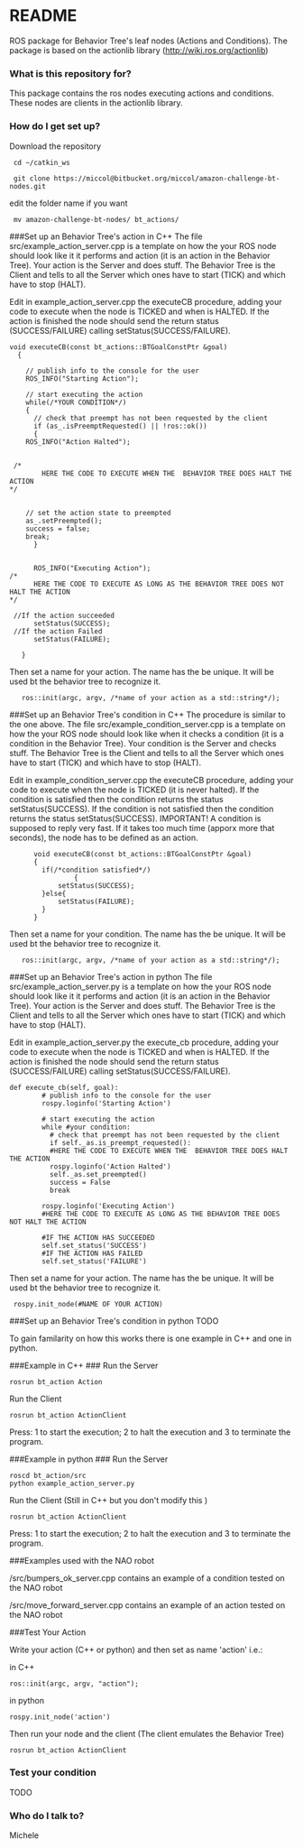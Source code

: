 # README #
ROS package for Behavior Tree's leaf nodes (Actions and Conditions).
The package is based on the actionlib library (http://wiki.ros.org/actionlib) 


### What is this repository for? ###

This package contains the ros nodes executing actions and conditions. These nodes are clients in the actionlib library. 

### How do I get set up? ###

Download the repository 

     cd ~/catkin_ws

     git clone https://miccol@bitbucket.org/miccol/amazon-challenge-bt-nodes.git

edit the folder name if you want


     mv amazon-challenge-bt-nodes/ bt_actions/


###Set up an Behavior Tree's action in C++
The file src/example_action_server.cpp is a template on how the your ROS node should look like it it performs and action (it is an action in the Behavior Tree).
Your action is the Server and does stuff. The Behavior Tree is the Client and tells to all the Server which ones have to start (TICK) and which have to stop (HALT).

Edit in example_action_server.cpp the executeCB procedure, adding your code to execute when the node is TICKED and when is HALTED. If the action is finished the node should send the return status (SUCCESS/FAILURE) calling setStatus(SUCCESS/FAILURE).

    void executeCB(const bt_actions::BTGoalConstPtr &goal)
	  {

	    // publish info to the console for the user
	    ROS_INFO("Starting Action");

	    // start executing the action
	    while(/*YOUR CONDITION*/)
	    {
	      // check that preempt has not been requested by the client
	      if (as_.isPreemptRequested() || !ros::ok())
	      {
		ROS_INFO("Action Halted");


	 /*
		    HERE THE CODE TO EXECUTE WHEN THE  BEHAVIOR TREE DOES HALT THE ACTION
	*/


		// set the action state to preempted
		as_.setPreempted();
		success = false;
		break;
	      }


	      ROS_INFO("Executing Action");
	/*
		  HERE THE CODE TO EXECUTE AS LONG AS THE BEHAVIOR TREE DOES NOT HALT THE ACTION
	*/

	 //If the action succeeded
	      setStatus(SUCCESS);
	 //If the action Failed
	      setStatus(FAILURE);

	   }


Then set a name for your action. The name has the be unique. It will be used bt the behavior tree to recognize it.

       ros::init(argc, argv, /*name of your action as a std::string*/);



###Set up an Behavior Tree's condition in C++
The procedure is similar to the one above.
The file src/example_condition_server.cpp is a template on how the your ROS node should look like when it checks a condition (it is a condition in the Behavior Tree).
Your condition is the Server and checks stuff. The Behavior Tree is the Client and tells to all the Server which ones have to start (TICK) and which have to stop (HALT).

Edit in example_condition_server.cpp the executeCB procedure, adding your code to execute when the node is TICKED (it is never halted). If the condition is satisfied then the condition returns the status setStatus(SUCCESS). If the condition is not satisfied then the condition returns the status setStatus(SUCCESS). 
IMPORTANT! A condition is supposed to reply very fast. If it takes too much time (apporx more that  seconds), the node has to be defined as an action.


		  void executeCB(const bt_actions::BTGoalConstPtr &goal)
		  {
		    if(/*condition satisfied*/)
                    {
		        setStatus(SUCCESS);
		    }else{
		        setStatus(FAILURE);
		    }
		  }

Then set a name for your condition. The name has the be unique. It will be used bt the behavior tree to recognize it.

       ros::init(argc, argv, /*name of your action as a std::string*/);

###Set up an Behavior Tree's action in python
The file src/example_action_server.py is a template on how the your ROS node should look like it it performs and action (it is an action in the Behavior Tree).
Your action is the Server and does stuff. The Behavior Tree is the Client and tells to all the Server which ones have to start (TICK) and which have to stop (HALT).

Edit in example_action_server.py the execute_cb procedure, adding your code to execute when the node is TICKED and when is HALTED. If the action is finished the node should send the return status (SUCCESS/FAILURE) calling setStatus(SUCCESS/FAILURE).





    def execute_cb(self, goal):
		    # publish info to the console for the user
		    rospy.loginfo('Starting Action')
		    
		    # start executing the action
		    while #your condition:
		      # check that preempt has not been requested by the client
		      if self._as.is_preempt_requested():
			  #HERE THE CODE TO EXECUTE WHEN THE  BEHAVIOR TREE DOES HALT THE ACTION
			  rospy.loginfo('Action Halted')
			  self._as.set_preempted()
			  success = False
			  break

		    rospy.loginfo('Executing Action')      
		    #HERE THE CODE TO EXECUTE AS LONG AS THE BEHAVIOR TREE DOES NOT HALT THE ACTION
		      
			#IF THE ACTION HAS SUCCEEDED
			self.set_status('SUCCESS')
			#IF THE ACTION HAS FAILED
			self.set_status('FAILURE')


Then set a name for your action. The name has the be unique. It will be used bt the behavior tree to recognize it.

     rospy.init_node(#NAME OF YOUR ACTION)

###Set up an Behavior Tree's condition in python
TODO



To gain familarity on how this works there is one example in C++ and one in python.
    
###Example in C++ ###
Run the Server

    rosrun bt_action Action 

Run the Client

    rosrun bt_action ActionClient 

Press: 1 to start the execution; 2 to halt the execution and 3 to terminate the program.



###Example in python ###
Run the Server

    roscd bt_action/src 
    python example_action_server.py 

Run the Client (Still in C++ but you don't modify this )

    rosrun bt_action ActionClient 

Press: 1 to start the execution; 2 to halt the execution and 3 to terminate the program.



###Examples used with the NAO robot

/src/bumpers_ok_server.cpp contains an example of a condition tested on the NAO robot

/src/move_forward_server.cpp contains an example of an action tested on the NAO robot

###Test Your Action

Write your action (C++ or python) and then set as name 'action'
i.e.: 

in C++

    ros::init(argc, argv, "action");

in python

    rospy.init_node('action')

Then run your node and the client (The client emulates the Behavior Tree)

    rosrun bt_action ActionClient

### Test your condition


TODO

### Who do I talk to? ###

Michele